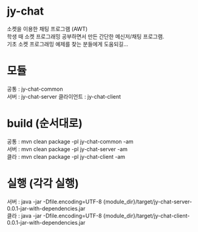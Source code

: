 # jy-chat
소켓을 이용한 채팅 프로그램 (AWT)  
학생 때 소켓 프로그래밍 공부하면서 만든 간단한 메신저/채팅 프로그램.  
기초 소켓 프로그래밍 예제를 찾는 분들에게 도움되길...  

# 모듈
공통 : jy-chat-common    
서버 : jy-chat-server
클라이언트 : jy-chat-client

# build (순서대로)
공통 : mvn clean package -pl jy-chat-common -am  
서버 : mvn clean package -pl jy-chat-server -am  
클라 : mvn clean package -pl jy-chat-client -am  

# 실행 (각각 실행)
서버 : java -jar -Dfile.encoding=UTF-8 {module_dir}/target/jy-chat-server-0.0.1-jar-with-dependencies.jar  
클라 : java -jar -Dfile.encoding=UTF-8 {module_dir}/target/jy-chat-client-0.0.1-jar-with-dependencies.jar   
